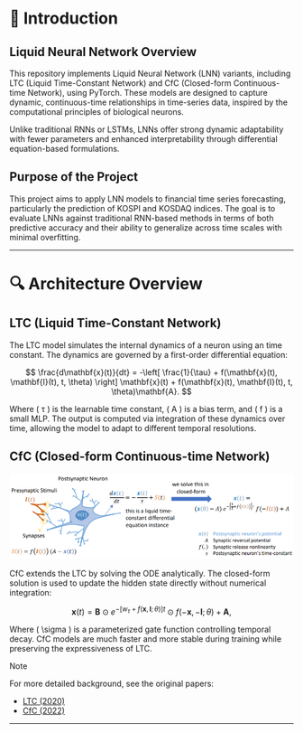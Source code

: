 # 📑 Introduction

## Liquid Neural Network Overview
This repository implements Liquid Neural Network (LNN) variants, including LTC (Liquid Time-Constant Network) and CfC (Closed-form Continuous-time Network), using PyTorch. These models are designed to capture dynamic, continuous-time relationships in time-series data, inspired by the computational principles of biological neurons.

Unlike traditional RNNs or LSTMs, LNNs offer strong dynamic adaptability with fewer parameters and enhanced interpretability through differential equation-based formulations.

## Purpose of the Project
This project aims to apply LNN models to financial time series forecasting, particularly the prediction of KOSPI and KOSDAQ indices. The goal is to evaluate LNNs against traditional RNN-based methods in terms of both predictive accuracy and their ability to generalize across time scales with minimal overfitting.


*****


# 🔍 Architecture Overview

## LTC (Liquid Time-Constant Network)
The LTC model simulates the internal dynamics of a neuron using an time constant. The dynamics are governed by a first-order differential equation:

$$
\frac{d\mathbf{x}(t)}{dt} = -\left[ \frac{1}{\tau} + f(\mathbf{x}(t), \mathbf{I}(t), t, \theta) \right] \mathbf{x}(t) + f(\mathbf{x}(t), \mathbf{I}(t), t, \theta)\mathbf{A}.
$$

Where \( τ \) is the learnable time constant, \( A \) is a bias term, and \( f \) is a small MLP. The output is computed via integration of these dynamics over time, allowing the model to adapt to different temporal resolutions.

## CfC (Closed-form Continuous-time Network)

![cfc](assets/cfc.png)

CfC extends the LTC by solving the ODE analytically. The closed-form solution is used to update the hidden state directly without numerical integration:

$$
\mathbf{x}(t) = \mathbf{B} \odot e^{ - \left[ w_{\tau} + f(\mathbf{x}, \mathbf{I}; \theta) \right] t } \odot f(-\mathbf{x}, -\mathbf{I}; \theta) + \mathbf{A},
$$

Where \( \sigma \) is a parameterized gate function controlling temporal decay. CfC models are much faster and more stable during training while preserving the expressiveness of LTC.

> [!Note]
> For more detailed background, see the original papers:
> - [LTC (2020)](https://arxiv.org/abs/2006.04439)
> - [CfC (2022)](https://arxiv.org/abs/2106.13898)


*****

